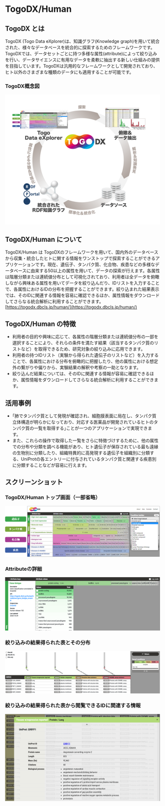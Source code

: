# TogoDX/Human
## TogoDX とは
TogoDX (Togo Data eXplorer)は、知識グラフ(Knowledge graph)を用いて統合された、様々なデータベースを統合的に探索するためのフレームワークです。TogoDXでは、データセットごとに持つ多様な属性(attribute)によって絞り込みを行い、データサイエンスに有用なデータを柔軟に抽出する新しい仕組みの提供を目指しています。TogoDXは汎用的なフレームワークとして開発されており、ヒト以外のさまざまな種類のデータにも適用することが可能です。

### TogoDX概念図

<img src="https://raw.githubusercontent.com/dbcls/website/master/services/images/DBCLSservices_TogoDX_concept_20230921.png" width="720">

## TogoDX/Human について
TogoDX/Human は TogoDXのフレームワークを用いて、国内外のデータベースから収集・統合したヒトに関する情報をワンストップで探索することができるアプリケーションです。現在、遺伝子、タンパク質、化合物、疾患などの多様なデータベースに由来する50以上の属性を用いて、データの探索が行えます。各属性は階層分類または連続値分布として可視化されており、利用者は全データを俯瞰しながら興味ある属性を用いてデータを絞り込んだり、IDリストを入力することで、各属性におけるIDの分布を把握することができます。絞り込まれた結果表示では、そのIDに関連する情報を容易に確認できるほか、属性情報をダウンロードしてさらなる統合解析に利用することができます。
[https://togodx.dbcls.jp/human/](https://togodx.dbcls.jp/human/)


## TogoDX/Human の特徴
- 利用者の目的や興味に応じて、各属性の階層分類または連続値分布の一部を選択することにより、それらの条件を満たす結果（該当するタンパク質のリストなど）を取得できるため、研究対象の絞り込みに応用できます。
- 利用者の持つIDリスト（実験から得られた遺伝子のリストなど）を入力することで、各属性における分布を俯瞰的に把握したり、他の属性における想定外の繋がりや偏りから、実験結果の解釈や考察の一助となります。
- 絞り込んだ結果については、そのIDに関連する情報が容易に確認できるほか、属性情報をダウンロードしてさらなる統合解析に利用することができます。

## 活用事例
- ｢肺でタンパク質として発現が確認され、細胞膜表面に局在し、タンパク質立体構造が明らかになっており、対応する医薬品が開発されているヒトのタンパク質の一覧を取得する｣ことが一つのアプリケーションで実現できます。
- また、これらの操作で取得した一覧をさらに特徴づけするために、他の属性での分布や分類を調べる機能があり、ヒト遺伝子が保存されている最も遠縁の生物別に分類したり、組織特異的に高発現する遺伝子を組織別に分類する、UniProtの各エントリーに付与されているタンパク質と関連する疾患別に分類することなどが容易に行えます。


## スクリーンショット

### TogoDX/Human トップ画面（一部省略）
![Fig-1](https://raw.githubusercontent.com/dbcls/website/master/services/images/DBCLSservices_TogoDXhuman_top.png)

### Attributeの詳細
![Fig-2](https://raw.githubusercontent.com/dbcls/website/master/services/images/DBCLSservices_TogoDX_attribute_20211004.png)

### 絞り込みの結果得られた表とその分布
![Fig-2](https://raw.githubusercontent.com/dbcls/website/master/services/images/DBCLSservices_TogoDX_results_20211004.png)

### 絞り込みの結果得られた表から閲覧できるIDに関連する情報
![Fig-2](https://raw.githubusercontent.com/dbcls/website/master/services/images/DBCLSservices_TogoDX_resultsstanza_20211004.png)
